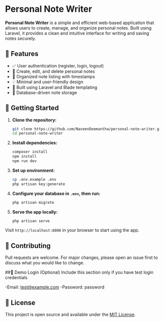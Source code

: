 # Personal Note Writer

**Personal Note Writer** is a simple and efficient web-based application that allows users to create, manage, and organize personal notes. Built using Laravel, it provides a clean and intuitive interface for writing and saving notes securely.

## 🔑 Features

- ✅ User authentication (register, login, logout)
- 📝 Create, edit, and delete personal notes
- 📁 Organized note listing with timestamps
- 💡 Minimal and user-friendly design
- 🧱 Built using Laravel and Blade templating
- 💾 Database-driven note storage

## 🚀 Getting Started

1. **Clone the repository:**
   ```bash
   git clone https://github.com/NaveenDeemantha/personal-note-writer.git
   cd personal-note-writer
   ```

2. **Install dependencies:**
   ```bash
   composer install
   npm install
   npm run dev
   ```

3. **Set up environment:**
   ```bash
   cp .env.example .env
   php artisan key:generate
   ```

4. **Configure your database in `.env`, then run:**
   ```bash
   php artisan migrate
   ```

5. **Serve the app locally:**
   ```bash
   php artisan serve
   ```

Visit `http://localhost:8000` in your browser to start using the app.

## 🤝 Contributing

Pull requests are welcome. For major changes, please open an issue first to discuss what you would like to change.


##🧪 Demo Login (Optional)
Include this section only if you have test login credentials

-Email: test@example.com
-Password: password

## 📄 License

This project is open source and available under the [MIT License](LICENSE).


